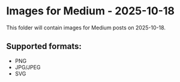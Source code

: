 # Images for Medium - 2025-10-18

This folder will contain images for Medium posts on 2025-10-18.

## Supported formats:
- PNG
- JPG/JPEG
- SVG
